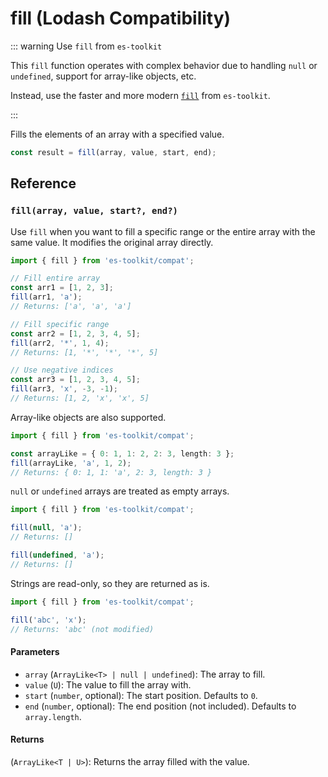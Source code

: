 # fill (Lodash Compatibility)

::: warning Use `fill` from `es-toolkit`

This `fill` function operates with complex behavior due to handling `null` or `undefined`, support for array-like objects, etc.

Instead, use the faster and more modern [`fill`](../../array/fill.md) from `es-toolkit`.

:::

Fills the elements of an array with a specified value.

```typescript
const result = fill(array, value, start, end);
```

## Reference

### `fill(array, value, start?, end?)`

Use `fill` when you want to fill a specific range or the entire array with the same value. It modifies the original array directly.

```typescript
import { fill } from 'es-toolkit/compat';

// Fill entire array
const arr1 = [1, 2, 3];
fill(arr1, 'a');
// Returns: ['a', 'a', 'a']

// Fill specific range
const arr2 = [1, 2, 3, 4, 5];
fill(arr2, '*', 1, 4);
// Returns: [1, '*', '*', '*', 5]

// Use negative indices
const arr3 = [1, 2, 3, 4, 5];
fill(arr3, 'x', -3, -1);
// Returns: [1, 2, 'x', 'x', 5]
```

Array-like objects are also supported.

```typescript
import { fill } from 'es-toolkit/compat';

const arrayLike = { 0: 1, 1: 2, 2: 3, length: 3 };
fill(arrayLike, 'a', 1, 2);
// Returns: { 0: 1, 1: 'a', 2: 3, length: 3 }
```

`null` or `undefined` arrays are treated as empty arrays.

```typescript
import { fill } from 'es-toolkit/compat';

fill(null, 'a');
// Returns: []

fill(undefined, 'a');
// Returns: []
```

Strings are read-only, so they are returned as is.

```typescript
import { fill } from 'es-toolkit/compat';

fill('abc', 'x');
// Returns: 'abc' (not modified)
```

#### Parameters

- `array` (`ArrayLike<T> | null | undefined`): The array to fill.
- `value` (`U`): The value to fill the array with.
- `start` (`number`, optional): The start position. Defaults to `0`.
- `end` (`number`, optional): The end position (not included). Defaults to `array.length`.

#### Returns

(`ArrayLike<T | U>`): Returns the array filled with the value.
